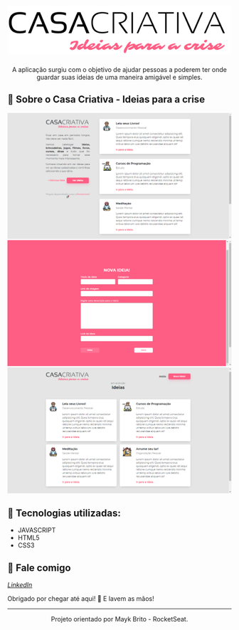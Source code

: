 <h1 align="center">
    <img width="600" src="Assets/img/logo.svg" />
</h1>

<p align="center">
A aplicação surgiu com o objetivo de ajudar pessoas a poderem ter onde guardar suas ideias de uma maneira amigável e simples.
</p>

📌 Sobre o Casa Criativa - Ideias para a crise
------------------



<img src="Assets/print_git/page_1.png" alt="page-home">
<img src="Assets/print_git/page_2.png" alt="page-new-idea">
<img src="Assets/print_git/page_3.png" alt="page-view-idea">

🔧 Tecnologias utilizadas:
------------------

- JAVASCRIPT
- HTML5
- CSS3

💬 Fale comigo
------------------
[*LinkedIn*](https://www.linkedin.com/in/vgfranca)

Obrigado por chegar até aqui! 🚀
E lavem as mãos!

------------------
<p align="center">
Projeto orientado por Mayk Brito - RocketSeat.</p>
